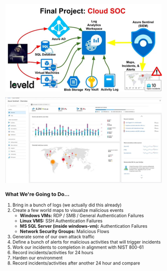 ![|660](images/250222T14-21-28-lr7ykv.jpg)

![|660](images/250222T09-05-00-vex5s4.jpg)

### What We're Going to Do... 
1. Bring in a bunch of logs (we actually did this already) 
2. Create a few world maps to visualize malicious events
	- **Windows VMs:** RDP / SMB / General Authentication Failures
	- **Linux VMS:** SSH Authentication Failures
	- **MS SQL Server (inside windows-vm):** Authentication Failures
	- **Network Security Groups:** Malicious Flows
3. Generate some of our own attack traffic 
4. Define a bunch of alerts for malicious activities that will trigger incidents 
5. Work our incidents to completion in alignment with NIST 800-61 
6. Record incidents/activities for 24 hours 
7. Harden our environment 
8. Record incidents/activities after another 24 hour and compare